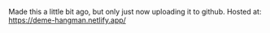 Made this a little bit ago, but only just now uploading it to github.
Hosted at: https://deme-hangman.netlify.app/
